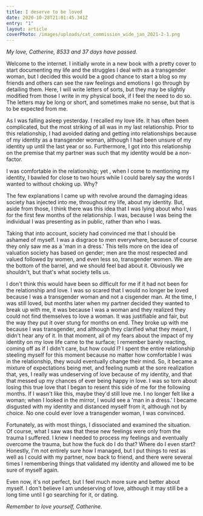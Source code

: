 ```yaml
---
title: I deserve to be loved
date: 2020-10-28T21:01:45.341Z
entry: "1"
layout: article
coverPhoto: /images/uploads/cat_commission_wide_jan_2021-2-1.png
---
```

*My love, Catherine, 8533 and 37 days have passed.*

Welcome to the internet. I initially wrote in a new book with a pretty cover to start documenting my life and the struggles I deal with as a transgender woman, but I decided this would be a good chance to start a blog so my friends and others can see the raw feelings and emotions I go through by detailing them. Here, I will write letters of sorts, but they may be slightly modified from those I write in my physical book, if I feel the need to do so. The letters may be long or short, and sometimes make no sense, but that is to be expected from me.

As I was falling asleep yesterday. I recalled my love life. It has often been complicated, but the most striking of all was in my last relationship. Prior to this relationship, I had avoided dating and getting into relationships because of my identity as a transgender woman, although I had been unsure of my identity up until the last year or so. Furthermore, I got into this relationship on the premise that my partner was such that my identity would be a non-factor.

I was comfortable in the relationship; yet , when I come to mentioning my identity, I bawled for close to two hours while I could barely say the words I wanted to without choking up. Why?

The few explanations I came up with revolve around the damaging ideas society has injected into me, throughout my life, about my identity. But, aside from those, I think there was this idea that I was lying about who I was for the first few months of the relationship. I was, because I was being the individual I was presenting as in public, rather than who I was.

Taking that into account, society had convinced me that I should be ashamed of myself. I was a disgrace to men everywhere, because of course they only saw me as a 'man in a dress.' This tells more on the idea of valuation society has based on gender; men are the most respected and valued followed by women, and even less so, transgender women. We are the bottom of the barrel, and we should feel bad about it. Obviously we shouldn't, but that's what society tells us.

I don't think this would have been so difficult for me if it had not been for the relationship and love. I was so scared that I would no longer be loved because I was a transgender woman and not a cisgender man. At the time, I was still loved, but months later when my partner decided they wanted to break up with me, it was because I was a woman and they realized they could not find themselves to love a woman. It was justifiable and fair, but the way they put it over stung for months on end. They broke up with me because I was transgender, and although they clarified what they meant, I didn't hear any of it. In that moment, all of my fears about the impact of my identity on my love life came to the surface; I remember barely reacting, coming off as if I didn't care, but how could I? I spent the entire relationship steeling myself for this moment because no matter how comfortable I was in the relationship, they would eventually change their mind. So, it became a mixture of expectations being met, and feeling numb at the sore realization that, yes, I really was undeserving of love because of my identity, and that that messed up my chances of ever being happy in love. I was so torn about losing this true love that I began to resent this side of me for the following months. If I wasn't like this, maybe they'd still love me. I no longer felt like a woman; when I looked in the mirror, I would see a 'man in a dress.' I became disgusted with my identity and distanced myself from it, although not by choice. No one could ever love a transgender woman, I was convinced.

Fortunately, as with most things, I dissociated and examined the situation. Of course, what I saw was that these new feelings were only from the trauma I suffered. I knew I needed to process my feelings and eventually overcome the trauma, but how the fuck do I do that? Where do I even start? Honestly, I'm not entirely sure how I managed, but I put things to rest as well as I could with my partner, now back to friend, and there were several times I remembering things that validated my identity and allowed me to be sure of myself again.

Even now, it's not perfect, but I feel much more sure and better about myself. I don't believe I am undeserving of love, although it may still be a long time until I go searching for it, or dating.

*Remember to love yourself, Catherine.*
